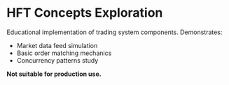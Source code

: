 # HFT Concepts Exploration  
Educational implementation of trading system components. Demonstrates:  
- Market data feed simulation  
- Basic order matching mechanics  
- Concurrency patterns study  

**Not suitable for production use.**  
